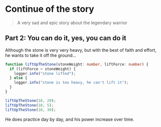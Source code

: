 # Continue of the story

> A very sad and epic story about the legendary warrior

## Part 2: You can do it, yes, you can do it

Although the stone is very very heavy, but with the best of faith and effort, he wants to take it off the ground...

```typescript
function liftUpTheStone(stoneWeight: number, liftForce: number) {
  if (liftForce > stoneWeight) {
    logger.info("stone lifted");
  } else {
    logger.info("stone is too heavy, he can't lift it");
  }
}

liftUpTheStone(10, 20);
liftUpTheStone(10, 5);
liftUpTheStone(10, 30);

```

He does practice day by day, and his power increase over time.